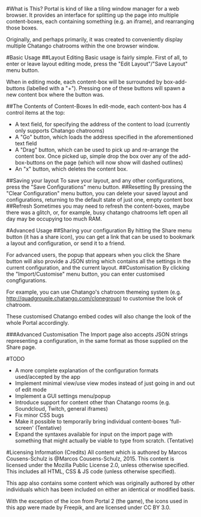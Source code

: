 #What is This?
Portal is kind of like a tiling window manager for a web browser. It provides an interface for splitting up the page into multiple content-boxes, each containing something (e.g. an iframe), and rearranging those boxes.

Originally, and perhaps primarily, it was created to conveniently display multiple Chatango chatrooms within the one browser window.

#Basic Usage
##Layout Editing
Basic usage is fairly simple. First of all, to enter or leave layout editing mode, press the "Edit Layout"/"Save Layout" menu button.

When in editing mode, each content-box will be surrounded by box-add-buttons (labelled with a "+"). Pressing one of these buttons will spawn a new content box where the button was.

##The Contents of Content-Boxes
In edit-mode, each content-box has 4 control items at the top:
- A text field, for specifying the address of the content to load (currently only supports Chatango chatrooms)
- A "Go" button, which loads the address specified in the aforementioned text field
- A "Drag" button, which can be used to pick up and re-arrange the content box. Once picked up, simple drop the box over any of the add-box-buttons on the page (which will now show will dashed outlines)
- An "x" button, which deletes the content box.

##Saving your layout
To save your layout, and any other configurations, press the "Save Configurations" menu button.
##Resetting
By pressing the "Clear Configuration" menu button, you can delete your saved layout and configurations, returning to the default state of just one, empty content box
##Refresh
Sometimes you may need to refresh the content-boxes, maybe there was a glitch, or, for example, busy chatango chatrooms left open all day may be occupying too much RAM.

#Advanced Usage
##Sharing your configuration
By hitting the Share menu button (it has a share icon), you can get a link that can be used to bookmark a layout and configuration, or send it to a friend.

For advanced users, the popup that appears when you click the Share button will also provide a JSON string which contains all the settings in the current configuration, and the current layout.
##Customisation
By clicking the "Import/Customise" menu button, you can enter customised congfigurations.

For example, you can use Chatango's chatroom themeing system (e.g. http://quadgrouple.chatango.com/clonegroup) to customise the look of chatroom.

These customised Chatango embed codes will also change the look of the whole Portal accordingly.

###Advanced Customisation
The Import page also accepts JSON strings representing a configuration, in the same format as those supplied on the Share page.

#TODO
- A more complete explanation of the configuration formats used/accepted by the app
- Implement minimal view/use view modes instead of just going in and out of edit mode
- Implement a GUI settings menu/popup
- Introduce support for content other than Chatango rooms (e.g. Soundcloud, Twitch, general iframes)
- Fix minor CSS bugs
- Make it possible to temporarily bring individual content-boxes 'full-screen' (Tentative)
- Expand the syntaxes available for input on the import page with something that might actually be viable to type from scratch. (Tentative)

#Licensing Information (Credits)
All content which is authored by Marcos Cousens-Schulz is \@Marcos Cousens-Schulz, 2015. This content is licensed under the Mozilla Public License 2.0, unless otherwise specified. This includes all HTML, CSS & JS code (unless otherwise specified).

This app also contains some content which was originally authored by other individuals which has been included on either an identical or modified basis.

With the exception of the icon from Portal 2 (the game), the icons used in this app were made by Freepik, and are licensed under CC BY 3.0.